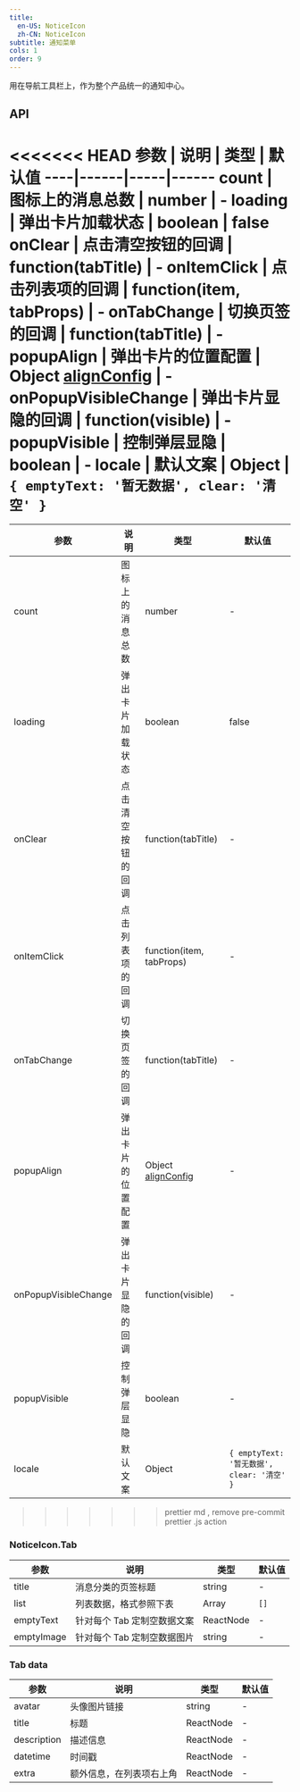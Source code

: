 ```yaml
---
title:
  en-US: NoticeIcon
  zh-CN: NoticeIcon
subtitle: 通知菜单
cols: 1
order: 9
---
```


用在导航工具栏上，作为整个产品统一的通知中心。

## API

<<<<<<< HEAD
参数 | 说明 | 类型 | 默认值
----|------|-----|------
count | 图标上的消息总数 | number | -
loading | 弹出卡片加载状态 | boolean | false
onClear | 点击清空按钮的回调 | function(tabTitle) | -
onItemClick | 点击列表项的回调 | function(item, tabProps) | -
onTabChange | 切换页签的回调 | function(tabTitle) | -
popupAlign | 弹出卡片的位置配置 | Object [alignConfig](https://github.com/yiminghe/dom-align#alignconfig-object-details) | -
onPopupVisibleChange | 弹出卡片显隐的回调 | function(visible) | -
popupVisible | 控制弹层显隐 | boolean | -
locale | 默认文案 | Object | `{ emptyText: '暂无数据', clear: '清空' }`
=======
| 参数                 | 说明               | 类型                                                                                   | 默认值                                     |
| -------------------- | ------------------ | -------------------------------------------------------------------------------------- | ------------------------------------------ |
| count                | 图标上的消息总数   | number                                                                                 | -                                          |
| loading              | 弹出卡片加载状态   | boolean                                                                                | false                                      |
| onClear              | 点击清空按钮的回调 | function(tabTitle)                                                                     | -                                          |
| onItemClick          | 点击列表项的回调   | function(item, tabProps)                                                               | -                                          |
| onTabChange          | 切换页签的回调     | function(tabTitle)                                                                     | -                                          |
| popupAlign           | 弹出卡片的位置配置 | Object [alignConfig](https://github.com/yiminghe/dom-align#alignconfig-object-details) | -                                          |
| onPopupVisibleChange | 弹出卡片显隐的回调 | function(visible)                                                                      | -                                          |
| popupVisible         | 控制弹层显隐       | boolean                                                                                | -                                          |
| locale               | 默认文案           | Object                                                                                 | `{ emptyText: '暂无数据', clear: '清空' }` |

>>>>>>> prettier  md ,  remove pre-commit prettier .js action
### NoticeIcon.Tab

| 参数       | 说明                        | 类型      | 默认值 |
| ---------- | --------------------------- | --------- | ------ |
| title      | 消息分类的页签标题          | string    | -      |
| list       | 列表数据，格式参照下表      | Array     | `[]`   |
| emptyText  | 针对每个 Tab 定制空数据文案 | ReactNode | -      |
| emptyImage | 针对每个 Tab 定制空数据图片 | string    | -      |

### Tab data

| 参数        | 说明                     | 类型      | 默认值 |
| ----------- | ------------------------ | --------- | ------ |
| avatar      | 头像图片链接             | string    | -      |
| title       | 标题                     | ReactNode | -      |
| description | 描述信息                 | ReactNode | -      |
| datetime    | 时间戳                   | ReactNode | -      |
| extra       | 额外信息，在列表项右上角 | ReactNode | -      |
